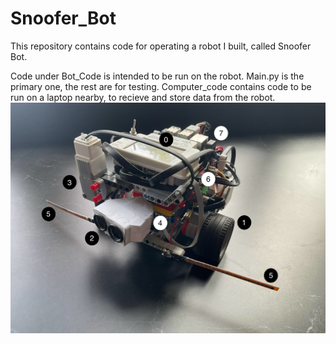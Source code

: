 # Snoofer_Bot
This repository contains code for operating a robot I built, called Snoofer Bot.

Code under Bot_Code is intended to be run on the robot.  Main.py is the primary one, the rest are for testing.
Computer_code contains code to be run on a laptop nearby, to recieve and store data from the robot.
![Snoofer Bot Front](./SnooferBotFront.jpg?raw=true)
